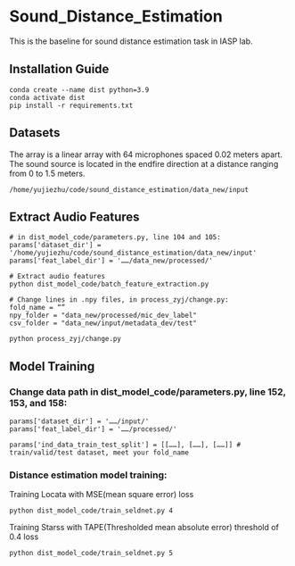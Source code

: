 # Sound_Distance_Estimation
This is the baseline for sound distance estimation task in IASP lab.

## Installation Guide
```
conda create --name dist python=3.9
conda activate dist
pip install -r requirements.txt
```
## Datasets
The array is a linear array with 64 microphones spaced 0.02 meters apart. The sound source is located in the endfire direction at a distance ranging from 0 to 1.5 meters.
```
/home/yujiezhu/code/sound_distance_estimation/data_new/input
```

## Extract Audio Features
```
# in dist_model_code/parameters.py, line 104 and 105:
params['dataset_dir'] = '/home/yujiezhu/code/sound_distance_estimation/data_new/input'
params['feat_label_dir'] = '……/data_new/processed/'

# Extract audio features
python dist_model_code/batch_feature_extraction.py

# Change lines in .npy files, in process_zyj/change.py:
fold_name = “”
npy_folder = "data_new/processed/mic_dev_label"
csv_folder = "data_new/input/metadata_dev/test"

python process_zyj/change.py
```

## Model Training

### Change data path in dist_model_code/parameters.py, line 152, 153, and 158:
```
params['dataset_dir'] = '……/input/'
params['feat_label_dir'] = '……/processed/'

params['ind_data_train_test_split'] = [[……], [……], [……]] # train/valid/test dataset, meet your fold_name
```

### Distance estimation model training:
Training Locata with MSE(mean square error) loss

```
python dist_model_code/train_seldnet.py 4
```
Training Starss with TAPE(Thresholded mean absolute error) threshold of 0.4 loss

```
python dist_model_code/train_seldnet.py 5
```
